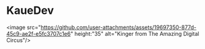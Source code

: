 <h1> KaueDev </h1>

<image src="https://github.com/user-attachments/assets/19697350-877d-45c9-ae2f-e5fc3707c1e6" height:"35" alt="Kinger from The Amazing Digital Circus"/>
